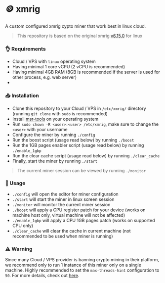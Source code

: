 # 🪙 xmrig

A custom configured xmrig cypto miner that work best in linux cloud.

> This repository is based on the original xmrig [v6.15.0](https://github.com/xmrig/xmrig/releases/tag/v6.15.0) for linux

### 👌 Requirements

- Cloud / VPS with `linux` operating system
- Having minimal 1 core vCPU (2 vCPU is recommended)
- Having minimal 4GB RAM (8GB is recommended if the server is used for other process, e.g. web server)
- 
### 📥 Installation

- Clone this repository to your Cloud / VPS in `/etc/xmrig/` directory (running `git clone` with `sudo` is recommended)
- Install [msr-tools](https://command-not-found.com/wrmsr) on your operating system
- Run `sudo chown -R <user>:<user> /etc/xmrig`, make sure to change the `<user>` with your username
- Configure the miner by running `./config`
- Run the boost script (usage read below) by running `./boost`
- Run the 1GB pages enabler script (usage read below) by running `./enable_1gbp`
- Run the clear cache script (usage read below) by running `./clear_cache`
- Finally, start the miner by running `./start`

> The current miner session can be viewed by running `./monitor`

### 🤖 Usage

- `./config` will open the editor for miner configuration
- `./start` will start the miner in linux screen session
- `./monitor` will monitor the current miner session
- `./boost` will apply a CPU register patch for your device (works on machine host only, virtual machine will not be affected)
- `./enable_1gbp` will apply a CPU 1GB pages patch (works on supported CPU only)
- `./clear_cache` will clear the cache in current machine (not recommended to be used when miner is running)

### ⚠️ Warning

Since many Cloud / VPS provider is banning crypto mining in their platform, we recommend only to run 1 instance of this miner only on a single machine. Highly recommended to set the `max-threads-hint` configuration to `50`. For more details, check out [here](https://github.com/xmrig/xmrig/blob/beta/doc/CPU_MAX_USAGE.md).
